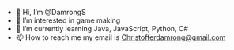 - 👋 Hi, I’m @DamrongS
- 👀 I’m interested in game making
- 🌱 I’m currently learning Java, JavaScript, Python, C#
- 📫 How to reach me my email is Christofferdamrong@gmail.com

<!---
DamrongS/DamrongS is a ✨ special ✨ repository because its `README.md` (this file) appears on your GitHub profile.
You can click the Preview link to take a look at your changes.
--->
